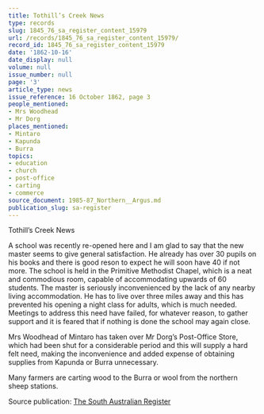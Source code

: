 ```yaml
---
title: Tothill’s Creek News
type: records
slug: 1845_76_sa_register_content_15979
url: /records/1845_76_sa_register_content_15979/
record_id: 1845_76_sa_register_content_15979
date: '1862-10-16'
date_display: null
volume: null
issue_number: null
page: '3'
article_type: news
issue_reference: 16 October 1862, page 3
people_mentioned:
- Mrs Woodhead
- Mr Dorg
places_mentioned:
- Mintaro
- Kapunda
- Burra
topics:
- education
- church
- post-office
- carting
- commerce
source_document: 1985-87_Northern__Argus.md
publication_slug: sa-register
---
```


Tothill’s Creek News

A school was recently re-opened here and I am glad to say that the new master seems to give general satisfaction.  He already has over 30 pupils on his books and there is good reson to expect he will soon have 40 if not more.  The school is held in the Primitive Methodist Chapel, which is a neat and commodious room, capable of accommodating upwards of 60 students.  The master is seriously inconvenienced by the lack of any nearby living accommodation.  He has to live over three miles away and this has prevented his opening a night class for adults, which is much needed.  Meetings to address this need have failed, for whatever reason, to gather support and it is feared that if nothing is done the school may again close.

Mrs Woodhead of Mintaro has taken over Mr Dorg’s Post-Office Store, which had been shut for a considerable period and this will supply a hard felt need, making the inconvenience and added expense of obtaining supplies from Kapunda or Burra unnecessary.

Many farmers are carting wood to the Burra or wool from the northern sheep stations.

Source publication: [The South Australian Register](/publications/sa-register/)
